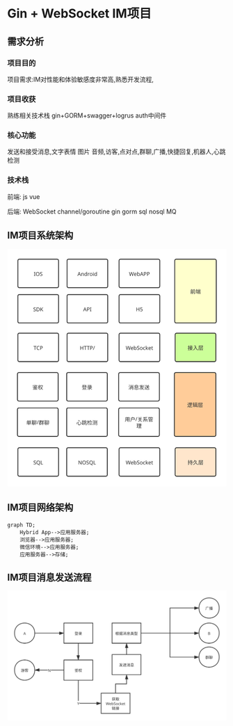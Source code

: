 # Gin + WebSocket IM项目

## 需求分析

### 项目目的

项目需求:IM对性能和体验敏感度非常高,熟悉开发流程,

### 项目收获
熟练相关技术栈 gin+GORM+swagger+logrus auth中间件  

### 核心功能

发送和接受消息,文字表情 图片 音频,访客,点对点,群聊,广播,快捷回复,机器人,心跳检测

### 技术栈

前端: js vue    

后端: WebSocket channel/goroutine gin gorm sql nosql MQ

## IM项目系统架构

<img src="./svg/IM_structure.svg">

## IM项目网络架构

```mermaid
graph TD;
    Hybrid App-->应用服务器;
    浏览器-->应用服务器;
    微信环境-->应用服务器;
    应用服务器-->存储;
```

## IM项目消息发送流程

<img src="./svg/IM_send.svg">

